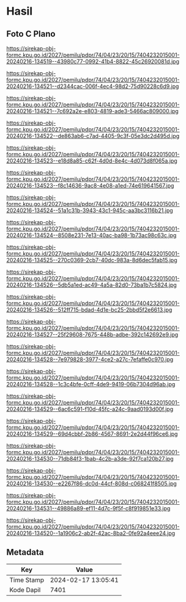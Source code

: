 # Hasil

## Foto C Plano

https://sirekap-obj-formc.kpu.go.id/2027/pemilu/pdpr/74/04/23/20/15/7404232015001-20240216-134519--43980c77-0992-41b4-8822-45c26920081d.jpg

https://sirekap-obj-formc.kpu.go.id/2027/pemilu/pdpr/74/04/23/20/15/7404232015001-20240216-134521--d2344cac-006f-4ec4-98d2-75d90228c6d9.jpg

https://sirekap-obj-formc.kpu.go.id/2027/pemilu/pdpr/74/04/23/20/15/7404232015001-20240216-134521--7c692a2e-e803-4819-ade3-5466ac809000.jpg

https://sirekap-obj-formc.kpu.go.id/2027/pemilu/pdpr/74/04/23/20/15/7404232015001-20240216-134522--de863ab6-c7ad-4405-9c3f-05e3dc2d495d.jpg

https://sirekap-obj-formc.kpu.go.id/2027/pemilu/pdpr/74/04/23/20/15/7404232015001-20240216-134523--e18d8a85-c62f-4d0d-8e4c-4d073d8f065a.jpg

https://sirekap-obj-formc.kpu.go.id/2027/pemilu/pdpr/74/04/23/20/15/7404232015001-20240216-134523--f8c14636-9ac8-4e08-a1ed-74e619641567.jpg

https://sirekap-obj-formc.kpu.go.id/2027/pemilu/pdpr/74/04/23/20/15/7404232015001-20240216-134524--51a1c31b-3943-43c1-945c-aa3bc3116b21.jpg

https://sirekap-obj-formc.kpu.go.id/2027/pemilu/pdpr/74/04/23/20/15/7404232015001-20240216-134524--8508e231-7e13-40ac-ba98-1b73ac98c63c.jpg

https://sirekap-obj-formc.kpu.go.id/2027/pemilu/pdpr/74/04/23/20/15/7404232015001-20240216-134525--270c0369-2cb7-40dc-983a-8d6dec5fab15.jpg

https://sirekap-obj-formc.kpu.go.id/2027/pemilu/pdpr/74/04/23/20/15/7404232015001-20240216-134526--5db5a1ed-ac49-4a5a-82d0-73ba1b7c5824.jpg

https://sirekap-obj-formc.kpu.go.id/2027/pemilu/pdpr/74/04/23/20/15/7404232015001-20240216-134526--512ff715-bdad-4d1e-bc25-2bbd5f2e6613.jpg

https://sirekap-obj-formc.kpu.go.id/2027/pemilu/pdpr/74/04/23/20/15/7404232015001-20240216-134527--25f29608-7675-448b-adbe-392c142692e9.jpg

https://sirekap-obj-formc.kpu.go.id/2027/pemilu/pdpr/74/04/23/20/15/7404232015001-20240216-134528--7e979828-3977-4ce2-a27c-7efaffe0c970.jpg

https://sirekap-obj-formc.kpu.go.id/2027/pemilu/pdpr/74/04/23/20/15/7404232015001-20240216-134528--1c3c4bfe-0cff-4de9-9419-06b7304d96ab.jpg

https://sirekap-obj-formc.kpu.go.id/2027/pemilu/pdpr/74/04/23/20/15/7404232015001-20240216-134529--6ac6c591-f10d-45fc-a24c-9aad0193d00f.jpg

https://sirekap-obj-formc.kpu.go.id/2027/pemilu/pdpr/74/04/23/20/15/7404232015001-20240216-134529--69d4cbbf-2b86-4567-8691-2e2d44f96ce6.jpg

https://sirekap-obj-formc.kpu.go.id/2027/pemilu/pdpr/74/04/23/20/15/7404232015001-20240216-134530--71db84f3-1bab-4c2b-a3de-92f7ca120b27.jpg

https://sirekap-obj-formc.kpu.go.id/2027/pemilu/pdpr/74/04/23/20/15/7404232015001-20240216-134530--e2267f86-dc0d-44cf-808d-c068241f8505.jpg

https://sirekap-obj-formc.kpu.go.id/2027/pemilu/pdpr/74/04/23/20/15/7404232015001-20240216-134531--49886a89-ef11-4d7c-9f5f-c8f919851e33.jpg

https://sirekap-obj-formc.kpu.go.id/2027/pemilu/pdpr/74/04/23/20/15/7404232015001-20240216-134520--1a1906c2-ab2f-42ac-8ba2-0fe92a4eee24.jpg


## Metadata

| Key        | Value               |
| ---------- | ------------------- |
| Time Stamp | 2024-02-17 13:05:41 |
| Kode Dapil | 7401                |



